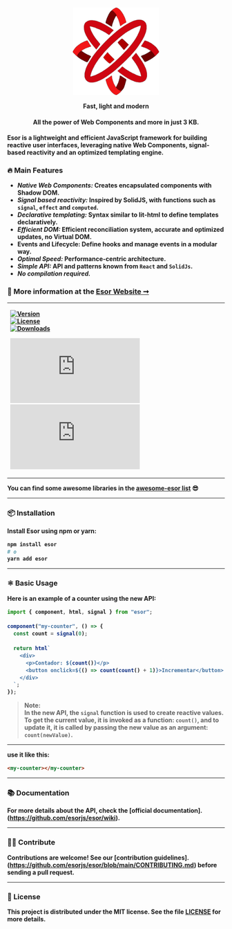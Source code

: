 <p align="center">
<a href="https://github.com/esorjs/esor/wiki" target="_blank">
    <img src="./assets/esor_logo.png" alt="Esor Logo" width="200"/> 
 </a>
<p align="center"><strong>Fast, light and modern</strong></p>

<h4 align="center"><strong>All the power of Web Components and more in just 3 KB.<strog></h4>

</p>

<p>Esor is a lightweight and efficient JavaScript framework for building reactive user interfaces, leveraging native Web Components, signal-based reactivity and an optimized templating engine.</p>

### 🔥 Main Features

- **_Native Web Components:_** Creates encapsulated components with Shadow DOM.
- **_Signal based reactivity:_** Inspired by SolidJS, with functions such as `signal`, `effect` and `computed`.
- **_Declarative templating:_** Syntax similar to lit-html to define templates declaratively.
- **_Efficient DOM:_** Efficient reconciliation system, accurate and optimized updates, no Virtual DOM.
- **Events and Lifecycle:** Define hooks and manage events in a modular way.
- **_Optimal Speed:_** Performance-centric architecture.
- **_Simple API:_** API and patterns known from `React` and `SolidJs`.
- **_No compilation required._**

### 📖 More information at the [Esor Website ➞](https://github.com/esorjs/esor/wiki)

<table border="0">
<tbody>
<tr>
<td>

[![Version](https://img.shields.io/npm/v/esor.svg)](https://www.npmjs.com/package/esor)  
[![License](https://img.shields.io/npm/l/esor.svg)](https://github.com/esorjs/esor/blob/main/LICENSE)  
[![Downloads](https://img.shields.io/npm/dm/esor.svg)](https://www.npmjs.com/package/esor)

[![gzip size](https://img.badgesize.io/https://unpkg.com/esor/dist/esor.min.js?compression=gzip&label=gzip)](https://unpkg.com/esor/dist/esor.min.js)
[![brotli size](https://img.badgesize.io/https://unpkg.com/esor/dist/esor.min.js?compression=brotli&label=brotli)](https://unpkg.com/esor/dist/esor.min.js)

</td>
</tr>
</tbody>
</table>

You can find some awesome libraries in the [awesome-esor list](https://github.com/esorjs/awesome-esor) :sunglasses:

---

### 📦 Installation

Install Esor using npm or yarn:

```bash
npm install esor
# o
yarn add esor
```

---

### ⚛️ Basic Usage

Here is an example of a counter using the new API:

```javascript
import { component, html, signal } from "esor";

component("my-counter", () => {
  const count = signal(0);

  return html`
    <div>
      <p>Contador: ${count()}</p>
      <button onclick=${() => count(count() + 1)}>Incrementar</button>
    </div>
  `;
});
```

> **Note:**  
> In the new API, the `signal` function is used to create reactive values. To get the current value, it is invoked as a function: `count()`, and to update it, it is called by passing the new value as an argument: `count(newValue)`.

---

use it like this:

<!--
```
<custom-element-demo>
 <template>
  <link rel="import" href="../demo/my-counter.html">
   <next-code-block></next-code-block>
 </template>
</custom-element-demo>
```
-->

```html
<my-counter></my-counter>
```

---

### 📚 Documentation

For more details about the API, check the [official documentation].(https://github.com/esorjs/esor/wiki).

---

### 🫶🏻 Contribute

Contributions are welcome! See our [contribution guidelines].(https://github.com/esorjs/esor/blob/main/CONTRIBUTING.md) before sending a pull request.

---

### 🔖 License

This project is distributed under the MIT license. See the file [LICENSE](https://github.com/esorjs/esor/blob/main/LICENSE) for more details.
